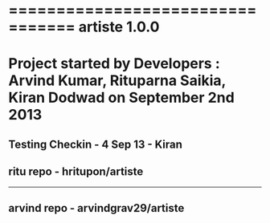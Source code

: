 =================================
artiste 1.0.0
=================================
Project started by 
Developers : 
Arvind Kumar, 
Rituparna Saikia, 
Kiran Dodwad
on September 2nd 2013
=================================
Testing Checkin - 4 Sep 13 - Kiran
-----------------------------------
ritu repo - hritupon/artiste
-----------------------------------
-----------------------------------
arvind repo - arvindgrav29/artiste
-----------------------------------